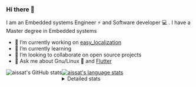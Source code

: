 ### Hi there 👋

I am an Embedded systems Engineer ⚡️ and Software developer 💻 . I have a Master degree in Embedded systems
- 🔭 I’m currently working on [easy_localization](https://pub.dev/packages/easy_localization)
- 🌱 I’m currently learning 
- 👯 I’m looking to collaborate on open source projects
- 💬 Ask me about  Gnu/Linux 🐧 and [Flutter](https://flutter.dev) 

<a href="https://profile-summary-for-github.com/user/aissat">
  <img align="left" height="170px" src="https://github-readme-stats.vercel.app/api?username=aissat&show_icons=true&line_height=27&count_private=true&include_all_commits=true" alt="aissat's GitHub stats"/>
  <img src="https://github-readme-stats.vercel.app/api/top-langs/?username=aissat&hide_langs_below=5&layout=compact" alt="aissat's language stats"/>
</a>

<details>
<summary>Detailed stats</summary>
 

### 🧐 Waka Stats

<!--START_SECTION:waka-->
![Code Time](http://img.shields.io/badge/Code%20Time-5%2C251%20hrs%2013%20mins-blue)

![Profile Views](http://img.shields.io/badge/Profile%20Views-0-blue)

![Lines of code](https://img.shields.io/badge/From%20Hello%20World%20I%27ve%20Written-2.0%20million%20lines%20of%20code-blue)

**🐱 My GitHub Data** 

> 📦 120.3 kB Used in GitHub's Storage 
 > 
> 🏆 39 Contributions in the Year 2023
 > 
> 💼 Opted to Hire
 > 
> 📜 164 Public Repositories 
 > 
> 🔑 25 Private Repositories 
 > 
**I'm a Night 🦉** 

```text
🌞 Morning                394 commits         ██░░░░░░░░░░░░░░░░░░░░░░░   07.64 % 
🌆 Daytime                780 commits         ████░░░░░░░░░░░░░░░░░░░░░   15.12 % 
🌃 Evening                2227 commits        ███████████░░░░░░░░░░░░░░   43.16 % 
🌙 Night                  1759 commits        █████████░░░░░░░░░░░░░░░░   34.09 % 
```
📅 **I'm Most Productive on Thursday** 

```text
Monday                   473 commits         ██░░░░░░░░░░░░░░░░░░░░░░░   09.17 % 
Tuesday                  848 commits         ████░░░░░░░░░░░░░░░░░░░░░   16.43 % 
Wednesday                621 commits         ███░░░░░░░░░░░░░░░░░░░░░░   12.03 % 
Thursday                 946 commits         █████░░░░░░░░░░░░░░░░░░░░   18.33 % 
Friday                   895 commits         ████░░░░░░░░░░░░░░░░░░░░░   17.34 % 
Saturday                 820 commits         ████░░░░░░░░░░░░░░░░░░░░░   15.89 % 
Sunday                   557 commits         ███░░░░░░░░░░░░░░░░░░░░░░   10.79 % 
```


📊 **This Week I Spent My Time On** 

```text
🕑︎ Time Zone: Africa/Algiers

💬 Programming Languages: 
Dart                     6 hrs 56 mins       ██████████████░░░░░░░░░░░   57.19 % 
YAML                     2 hrs 58 mins       ██████░░░░░░░░░░░░░░░░░░░   24.60 % 
JSON                     2 hrs 12 mins       █████░░░░░░░░░░░░░░░░░░░░   18.21 % 

🔥 Editors: 
VS Code                  12 hrs 7 mins       █████████████████████████   100.00 % 

💻 Operating System: 
Linux                    12 hrs 7 mins       █████████████████████████   100.00 % 
```

**I Mostly Code in Dart** 

```text
TypeScript               10 repos            ███░░░░░░░░░░░░░░░░░░░░░░   11.36 % 
PHP                      7 repos             ██░░░░░░░░░░░░░░░░░░░░░░░   07.95 % 
C++                      7 repos             ██░░░░░░░░░░░░░░░░░░░░░░░   07.95 % 
CSS                      3 repos             █░░░░░░░░░░░░░░░░░░░░░░░░   03.41 % 
Dockerfile               3 repos             █░░░░░░░░░░░░░░░░░░░░░░░░   03.41 % 
```



**Timeline**

![Lines of Code chart](https://raw.githubusercontent.com/aissat/aissat/master/assets/bar_graph.png)


 Last Updated on 06/08/2023 00:58:29 UTC
<!--END_SECTION:waka-->

</details>
